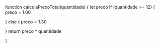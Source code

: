 function calculaPrecoTotal(quantidade) {
  let preco
  if (quantidade >= 12) {
    preco = 1.00
  
  } else {
    preco = 1.30 
    
  }
  return preco * quantidade
  
  }